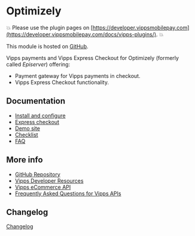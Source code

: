 <!-- START_METADATA
---
title: Optimizely plugin
sidebar_label: Introduction
sidebar_position: 1
pagination_next: null
pagination_prev: null
---
END_METADATA -->

# Optimizely

<!-- START_COMMENT -->
💥 Please use the plugin pages on [https://developer.vippsmobilepay.com](https://developer.vippsmobilepay.com/docs/vipps-plugins/). 💥
<!-- END_COMMENT -->

This module is hosted on [GitHub](https://github.com/vippsas/vipps-episerver).

Vipps payments and Vipps Express Checkout for Optimizely (formerly called *Episerver*) offering:

- Payment gateway for Vipps payments in checkout.
- Vipps Express Checkout functionality.

## Documentation

- [Install and configure](docs/configure.md)
- [Express checkout](docs/express_checkout.md)
- [Demo site](docs/demo_site.md)
- [Checklist](docs/checklist.md)
- [FAQ](docs/faq.md)

## More info

- [GitHub Repository](https://github.com/vippsas/vipps-episerver)
- [Vipps Developer Resources](https://developer.vippsmobilepay.com/)
- [Vipps eCommerce API](https://developer.vippsmobilepay.com/docs/APIs/ecom-api/)
- [Frequently Asked Questions for Vipps APIs](https://developer.vippsmobilepay.com/docs/vipps-developers/faqs/)

## Changelog

[Changelog](CHANGELOG.md)
